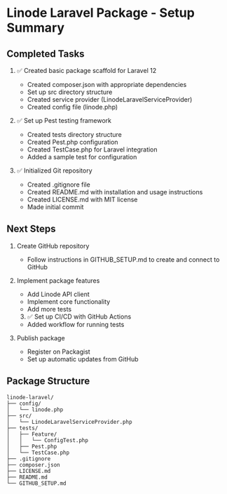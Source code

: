 # Linode Laravel Package - Setup Summary

## Completed Tasks

1. ✅ Created basic package scaffold for Laravel 12
   - Created composer.json with appropriate dependencies
   - Set up src directory structure
   - Created service provider (LinodeLaravelServiceProvider)
   - Created config file (linode.php)

2. ✅ Set up Pest testing framework
   - Created tests directory structure
   - Created Pest.php configuration
   - Created TestCase.php for Laravel integration
   - Added a sample test for configuration

3. ✅ Initialized Git repository
   - Created .gitignore file
   - Created README.md with installation and usage instructions
   - Created LICENSE.md with MIT license
   - Made initial commit

## Next Steps

1. Create GitHub repository
   - Follow instructions in GITHUB_SETUP.md to create and connect to GitHub

2. Implement package features
   - Add Linode API client
   - Implement core functionality
   - Add more tests

   3. ✅ Set up CI/CD with GitHub Actions
   - Added workflow for running tests

4. Publish package
   - Register on Packagist
   - Set up automatic updates from GitHub

## Package Structure

```
linode-laravel/
├── config/
│   └── linode.php
├── src/
│   └── LinodeLaravelServiceProvider.php
├── tests/
│   ├── Feature/
│   │   └── ConfigTest.php
│   ├── Pest.php
│   └── TestCase.php
├── .gitignore
├── composer.json
├── LICENSE.md
├── README.md
└── GITHUB_SETUP.md
```
